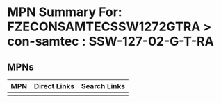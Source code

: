



# MPN Summary For: FZECONSAMTECSSW1272GTRA > con-samtec : SSW-127-02-G-T-RA

## MPNs
  

|MPN|Direct Links|Search Links|
| :--- | :--- | :--- |
||||
